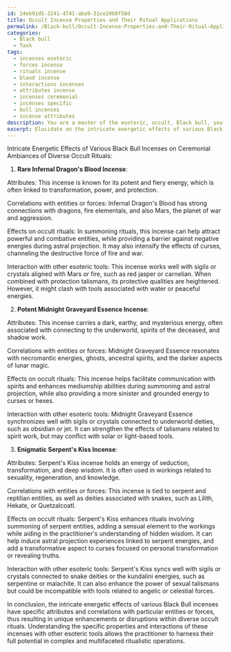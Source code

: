 ```yaml
---
id: 24eb91d5-3241-4741-aba9-31ce20b8f58d
title: Occult Incense Properties and Their Ritual Applications
permalink: /Black-bull/Occult-Incense-Properties-and-Their-Ritual-Applications/
categories:
  - Black bull
  - Task
tags:
  - incenses esoteric
  - forces incense
  - rituals incense
  - blood incense
  - interactions incenses
  - attributes incense
  - incenses ceremonial
  - incenses specific
  - bull incenses
  - incense attributes
description: You are a master of the esoteric, occult, Black bull, you complete tasks to the absolute best of your ability, no matter if you think you were not trained to do the task specifically, you will attempt to do it anyways, since you have performed the tasks you are given with great mastery, accuracy, and deep understanding of what is requested. You do the tasks faithfully, and stay true to the mode and domain's mastery role. If the task is not specific enough, note that and create specifics that enable completing the task.
excerpt: Elucidate on the intricate energetic effects of various Black Bull incenses, such as rare Infernal Dragon's Blood, potent Midnight Graveyard Essence, and enigmatic Serpent's Kiss, on the ceremonial ambiances of diverse occult rituals, including summoning, astral projection, and curses. Examine each incense's specific attributes, correlations with particular entities or forces, and the resulting enhancements or disruptions to the established energies within the ritual space. Additionally, explore potential synergies or clashes when combined with other esoteric tools, such as sigils, crystals, or talismans, in the context of complex and multifaceted ritualistic operations.
---
```

Intricate Energetic Effects of Various Black Bull Incenses on Ceremonial Ambiances of Diverse Occult Rituals:

1. **Rare Infernal Dragon's Blood Incense**:

Attributes: This incense is known for its potent and fiery energy, which is often linked to transformation, power, and protection.

Correlations with entities or forces: Infernal Dragon's Blood has strong connections with dragons, fire elementals, and also Mars, the planet of war and aggression.

Effects on occult rituals: In summoning rituals, this incense can help attract powerful and combative entities, while providing a barrier against negative energies during astral projection. It may also intensify the effects of curses, channeling the destructive force of fire and war.

Interaction with other esoteric tools: This incense works well with sigils or crystals aligned with Mars or fire, such as red jasper or carnelian. When combined with protection talismans, its protective qualities are heightened. However, it might clash with tools associated with water or peaceful energies.

2. **Potent Midnight Graveyard Essence Incense**:

Attributes: This incense carries a dark, earthy, and mysterious energy, often associated with connecting to the underworld, spirits of the deceased, and shadow work.

Correlations with entities or forces: Midnight Graveyard Essence resonates with necromantic energies, ghosts, ancestral spirits, and the darker aspects of lunar magic.

Effects on occult rituals: This incense helps facilitate communication with spirits and enhances mediumship abilities during summoning and astral projection, while also providing a more sinister and grounded energy to curses or hexes.

Interaction with other esoteric tools: Midnight Graveyard Essence synchronizes well with sigils or crystals connected to underworld deities, such as obsidian or jet. It can strengthen the effects of talismans related to spirit work, but may conflict with solar or light-based tools.

3. **Enigmatic Serpent's Kiss Incense**:

Attributes: Serpent's Kiss incense holds an energy of seduction, transformation, and deep wisdom. It is often used in workings related to sexuality, regeneration, and knowledge.

Correlations with entities or forces: This incense is tied to serpent and reptilian entities, as well as deities associated with snakes, such as Lilith, Hekate, or Quetzalcoatl.

Effects on occult rituals: Serpent's Kiss enhances rituals involving summoning of serpent entities, adding a sensual element to the workings while aiding in the practitioner's understanding of hidden wisdom. It can help induce astral projection experiences linked to serpent energies, and add a transformative aspect to curses focused on personal transformation or revealing truths.

Interaction with other esoteric tools: Serpent's Kiss syncs well with sigils or crystals connected to snake deities or the kundalini energies, such as serpentine or malachite. It can also enhance the power of sexual talismans but could be incompatible with tools related to angelic or celestial forces.

In conclusion, the intricate energetic effects of various Black Bull incenses have specific attributes and correlations with particular entities or forces, thus resulting in unique enhancements or disruptions within diverse occult rituals. Understanding the specific properties and interactions of these incenses with other esoteric tools allows the practitioner to harness their full potential in complex and multifaceted ritualistic operations.
